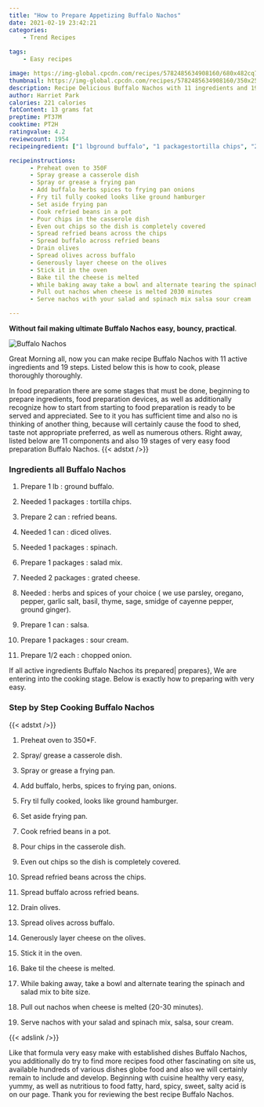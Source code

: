 ```yaml
---
title: "How to Prepare Appetizing Buffalo Nachos"
date: 2021-02-19 23:42:21
categories:
    - Trend Recipes
    
tags:
    - Easy recipes

image: https://img-global.cpcdn.com/recipes/5782485634908160/680x482cq70/buffalo-nachos-recipe-main-photo.jpg
thumbnail: https://img-global.cpcdn.com/recipes/5782485634908160/350x250cq70/buffalo-nachos-recipe-main-photo.jpg
description: Recipe Delicious Buffalo Nachos with 11 ingredients and 19 stages of easy cooking.
author: Harriet Park
calories: 221 calories
fatContent: 13 grams fat
preptime: PT37M
cooktime: PT2H
ratingvalue: 4.2
reviewcount: 1954
recipeingredient: ["1 lbground buffalo", "1 packagestortilla chips", "2 canrefried beans", "1 candiced olives", "1 packagesspinach", "1 packagessalad mix", "2 packagesgrated cheese", "herbs and spices of your choice  we use parsley oregano pepper garlic salt basil thyme sage smidge of cayenne pepper ground ginger", "1 cansalsa", "1 packagessour cream", "1/2 eachchopped onion"]

recipeinstructions: 
      - Preheat oven to 350F 
      - Spray grease a casserole dish 
      - Spray or grease a frying pan 
      - Add buffalo herbs spices to frying pan onions 
      - Fry til fully cooked looks like ground hamburger 
      - Set aside frying pan 
      - Cook refried beans in a pot 
      - Pour chips in the casserole dish 
      - Even out chips so the dish is completely covered 
      - Spread refried beans across the chips 
      - Spread buffalo across refried beans 
      - Drain olives 
      - Spread olives across buffalo 
      - Generously layer cheese on the olives 
      - Stick it in the oven 
      - Bake til the cheese is melted 
      - While baking away take a bowl and alternate tearing the spinach and salad mix to bite size 
      - Pull out nachos when cheese is melted 2030 minutes 
      - Serve nachos with your salad and spinach mix salsa sour cream

---
```




**Without fail making ultimate Buffalo Nachos easy, bouncy, practical**. 


![Buffalo Nachos](https://img-global.cpcdn.com/recipes/5782485634908160/680x482cq70/buffalo-nachos-recipe-main-photo.jpg "Buffalo Nachos")




Great Morning all, now you can make recipe Buffalo Nachos with 11 active ingredients and 19 steps. Listed below this is how to cook, please thoroughly thoroughly.

In food preparation there are some stages that must be done, beginning to prepare ingredients, food preparation devices, as well as additionally recognize how to start from starting to food preparation is ready to be served and appreciated. See to it you has sufficient time and also no is thinking of another thing, because will certainly cause the food to shed, taste not appropriate preferred, as well as numerous others. Right away, listed below are 11 components and also 19 stages of very easy food preparation Buffalo Nachos.
{{< adstxt />}}

### Ingredients all Buffalo Nachos


1. Prepare 1 lb : ground buffalo.

1. Needed 1 packages : tortilla chips.

1. Prepare 2 can : refried beans.

1. Needed 1 can : diced olives.

1. Needed 1 packages : spinach.

1. Prepare 1 packages : salad mix.

1. Needed 2 packages : grated cheese.

1. Needed  : herbs and spices of your choice ( we use parsley, oregano, pepper, garlic salt, basil, thyme, sage, smidge of cayenne pepper, ground ginger).

1. Prepare 1 can : salsa.

1. Prepare 1 packages : sour cream.

1. Prepare 1/2 each : chopped onion.



If all active ingredients Buffalo Nachos its prepared| prepares}, We are entering into the cooking stage. Below is exactly how to preparing with very easy.

### Step by Step Cooking Buffalo Nachos

{{< adstxt />}}


1. Preheat oven to 350*F.



1. Spray/ grease a casserole dish.



1. Spray or grease a frying pan.



1. Add buffalo, herbs, spices to frying pan, onions.



1. Fry til fully cooked, looks like ground hamburger.



1. Set aside frying pan.



1. Cook refried beans in a pot.



1. Pour chips in the casserole dish.



1. Even out chips so the dish is completely covered.



1. Spread refried beans across the chips.



1. Spread buffalo across refried beans.



1. Drain olives.



1. Spread olives across buffalo.



1. Generously layer cheese on the olives.



1. Stick it in the oven.



1. Bake til the cheese is melted.



1. While baking away, take a bowl and alternate tearing the spinach and salad mix to bite size.



1. Pull out nachos when cheese is melted (20-30 minutes).



1. Serve nachos with your salad and spinach mix, salsa, sour cream.





{{< adslink />}}

Like that formula very easy make with established dishes Buffalo Nachos, you additionally do try to find more recipes food other fascinating on site us, available hundreds of various dishes globe food and also we will certainly remain to include and develop. Beginning with cuisine healthy very easy, yummy, as well as nutritious to food fatty, hard, spicy, sweet, salty acid is on our page. Thank you for reviewing the best recipe Buffalo Nachos.
